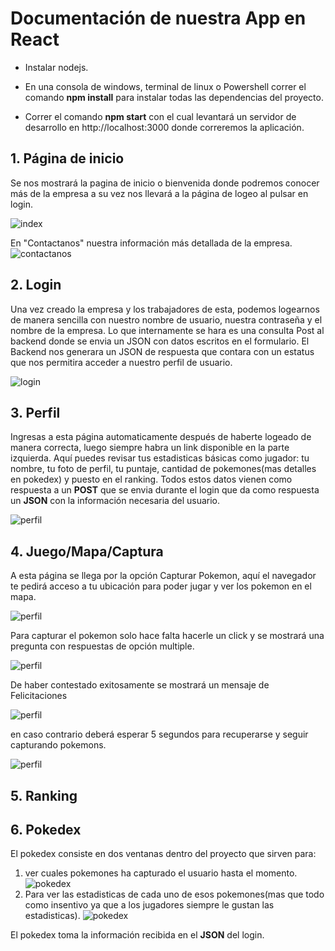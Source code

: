 # Documentación de nuestra App en React
- Instalar nodejs.

- En una consola de windows, terminal de linux o Powershell correr el comando **npm install** para           instalar todas las dependencias del proyecto.

- Correr el comando **npm start** con el cual levantará un servidor de desarrollo en http://localhost:3000   donde correremos la aplicación. 


## 1. Página de inicio
Se nos mostrará la pagina de inicio o bienvenida donde podremos conocer más de la empresa a su vez nos llevará a la página de logeo al pulsar en login. 

![index](imagenes_readme/index.png)

En "Contactanos" nuestra información más detallada de la empresa.
![contactanos](imagenes_readme/contactanos.png)

## 2. Login
Una vez creado la empresa y los trabajadores de esta, podemos logearnos de manera sencilla con nuestro nombre de usuario, nuestra contraseña y el nombre de la empresa. Lo que internamente se hara es una consulta Post al backend donde se envia un JSON con datos escritos en el formulario. El Backend nos generara un JSON de respuesta que contara con un estatus que nos permitira acceder a nuestro perfil de usuario.

![login](imagenes_readme/login.png)
## 3. Perfil

Ingresas a esta página automaticamente después de haberte logeado de manera correcta, luego siempre habra un link disponible en la parte izquierda. Aquí puedes revisar tus estadisticas básicas como jugador: tu nombre, tu foto de perfil, tu puntaje, cantidad de pokemones(mas detalles en pokedex) y puesto en el ranking. Todos estos datos vienen como respuesta a un **POST** que se envia durante el login que da como respuesta un **JSON** con la información necesaria del usuario.

![perfil](imagenes_readme/perfil1.png)

## 4. Juego/Mapa/Captura
A esta página se llega por la opción Capturar Pokemon, aquí el navegador te pedirá acceso a tu ubicación para poder jugar y ver los pokemon en el mapa.

![perfil](imagenes_readme/juego1.png)

Para capturar el pokemon solo hace falta hacerle un click y se mostrará una pregunta con respuestas de opción multiple.

![perfil](imagenes_readme/juego2.png)

De haber contestado exitosamente se mostrará un mensaje de Felicitaciones

![perfil](imagenes_readme/juego3.png)

en caso contrario deberá esperar 5 segundos para recuperarse y seguir capturando pokemons.

![perfil](imagenes_readme/juego4.png)

## 5. Ranking

## 6. Pokedex

El pokedex consiste en dos ventanas dentro del proyecto que sirven para:

1. ver cuales pokemones ha capturado el usuario hasta el momento.
   ![pokedex](imagenes_readme/pokedex1.png)
2. Para ver las estadisticas de cada uno de esos pokemones(mas que todo como insentivo ya que a los jugadores siempre le gustan las estadisticas).
   ![pokedex](imagenes_readme/pokedex2.png)

El pokedex toma la información recibida en el **JSON** del login.
